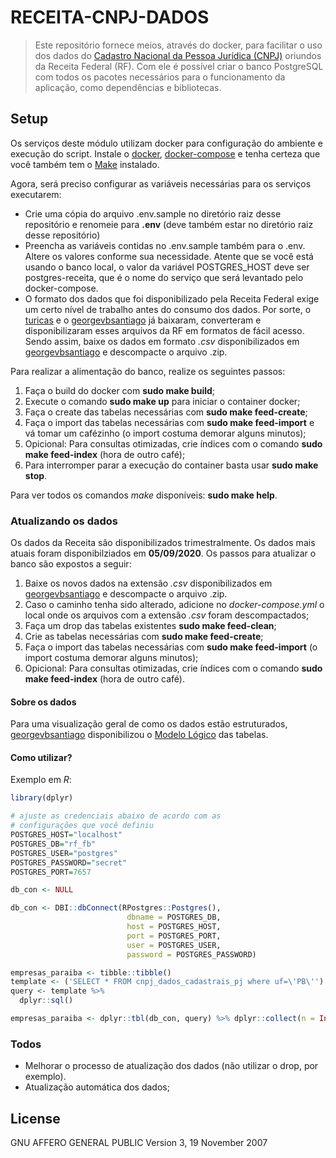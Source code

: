 # RECEITA-CNPJ-DADOS

> Este repositório fornece meios, através do docker, para facilitar o uso dos dados  do [Cadastro Nacional da Pessoa Jurídica (CNPJ)](http://www.receita.economia.gov.br/orientacao/tributaria/cadastros/cadastro-nacional-de-pessoas-juridicas-cnpj/dados-publicos-cnpj) oriundos da Receita Federal (RF). Com ele é possível criar o banco PostgreSQL com todos os pacotes necessários para o funcionamento da aplicação, como dependências e bibliotecas.

## Setup
Os serviços deste módulo utilizam docker para configuração do ambiente e execução do script. Instale o  [docker](https://docs.docker.com/install/), [docker-compose](https://docs.docker.com/compose/install/) e tenha certeza que você também tem o  [Make](https://www.gnu.org/software/make/)  instalado.

Agora, será preciso configurar as variáveis necessárias para os serviços executarem:

- Crie uma cópia do arquivo .env.sample no diretório raiz desse repositório e renomeie para **.env** (deve também estar no diretório raiz desse repositório)
- Preencha as variáveis contidas no .env.sample também para o .env. Altere os valores conforme sua necessidade. Atente que se você está usando o banco local, o valor da variável POSTGRES_HOST deve ser postgres-receita, que é o nome do serviço que será levantado pelo docker-compose.
- O formato dos dados que foi disponibilizado pela Receita Federal exige um certo nível de trabalho antes do consumo dos dados. Por sorte, o [turicas](https://github.com/turicas/socios-brasil) e o [georgevbsantiago](https://github.com/georgevbsantiago/qsacnpj) já baixaram, converteram e disponibilizaram esses arquivos da RF em formatos de fácil acesso. Sendo assim, baixe os dados em formato *.csv* disponibilizados em  [georgevbsantiago](https://github.com/georgevbsantiago/qsacnpj) e descompacte o arquivo .zip.

Para realizar a alimentação do banco, realize os seguintes passos:
1. Faça o build do docker com **sudo make build**;
2. Execute o comando **sudo make up** para iniciar o container docker; 
3. Faça o create das tabelas necessárias com **sudo make feed-create**;
4. Faça o import das tabelas necessárias com **sudo make feed-import** e vá tomar um cafézinho (o import costuma demorar alguns minutos);
5. Opicional: Para consultas otimizadas, crie índices com o comando **sudo make feed-index** (hora de outro café);
6. Para interromper parar a execução do container basta usar **sudo make stop**.

Para ver todos os comandos *make* disponíveis: **sudo make help**.

### Atualizando os dados

Os dados da Receita são disponibilizados trimestralmente. Os dados mais atuais foram disponibilziados em  **05/09/2020**. Os passos para atualizar o banco são expostos a seguir:

1. Baixe os novos dados na extensão *.csv* disponibilizados em  [georgevbsantiago](https://github.com/georgevbsantiago/qsacnpj) e descompacte o arquivo .zip.
2. Caso o caminho tenha sido alterado, adicione no *docker-compose.yml* o local onde os arquivos com a extensão *.csv* foram descompactados;
3. Faça um drop das tabelas existentes **sudo make feed-clean**;
4. Crie as tabelas necessárias com **sudo make feed-create**;
5. Faça o import das tabelas necessárias com **sudo make feed-import** (o import costuma demorar alguns minutos);
6.  Opicional: Para consultas otimizadas, crie índices com o comando **sudo make feed-index** (hora de outro café).

#### Sobre os dados
Para uma visualização geral de como os dados estão estruturados, [georgevbsantiago](https://github.com/georgevbsantiago/qsacnpj) disponibilizou o [Modelo
Lógico](https://raw.githubusercontent.com/georgevbsantiago/qsacnpj/master/img/esquema_cnpj.png) das tabelas.


#### Como utilizar?
Exemplo em *R*:
```R
library(dplyr)

# ajuste as credenciais abaixo de acordo com as 
# configurações que você definiu
POSTGRES_HOST="localhost" 
POSTGRES_DB="rf_fb"
POSTGRES_USER="postgres"
POSTGRES_PASSWORD="secret"
POSTGRES_PORT=7657

db_con <- NULL

db_con <- DBI::dbConnect(RPostgres::Postgres(),
                          dbname = POSTGRES_DB, 
                          host = POSTGRES_HOST, 
                          port = POSTGRES_PORT,
                          user = POSTGRES_USER,
                          password = POSTGRES_PASSWORD)

empresas_paraiba <- tibble::tibble()
template <- ('SELECT * FROM cnpj_dados_cadastrais_pj where uf=\'PB\'')
query <- template %>%
  dplyr::sql()

empresas_paraiba <- dplyr::tbl(db_con, query) %>% dplyr::collect(n = Inf)

```

### Todos
 - Melhorar o processo de atualização dos dados (não utilizar o drop, por exemplo). 
 - Atualização automática dos dados;

License
----
GNU AFFERO GENERAL PUBLIC 
Version 3, 19 November 2007


